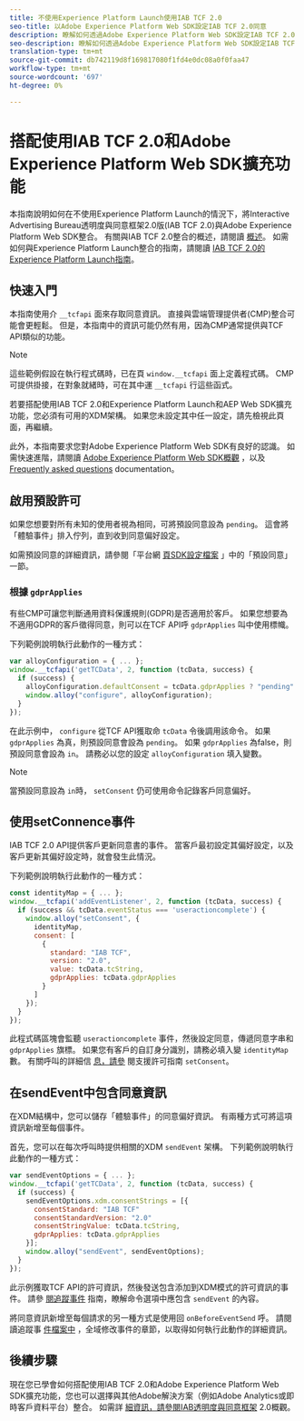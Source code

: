 ```yaml
---
title: 不使用Experience Platform Launch使用IAB TCF 2.0
seo-title: 以Adobe Experience Platform Web SDK設定IAB TCF 2.0同意
description: 瞭解如何透過Adobe Experience Platform Web SDK設定IAB TCF 2.0同意
seo-description: 瞭解如何透過Adobe Experience Platform Web SDK設定IAB TCF 2.0同意
translation-type: tm+mt
source-git-commit: db742119d8f169817080f1fd4e0dc08a0f0faa47
workflow-type: tm+mt
source-wordcount: '697'
ht-degree: 0%

---
```



# 搭配使用IAB TCF 2.0和Adobe Experience Platform Web SDK擴充功能

本指南說明如何在不使用Experience Platform Launch的情況下，將Interactive Advertising Bureau透明度與同意框架2.0版(IAB TCF 2.0)與Adobe Experience Platform Web SDK整合。 有關與IAB TCF 2.0整合的概述，請閱讀 [概述](./overview.md)。 如需如何與Experience Platform Launch整合的指南，請閱讀 [IAB TCF 2.0的Experience Platform Launch指南](./with-launch.md)。

## 快速入門

本指南使用介 `__tcfapi` 面來存取同意資訊。 直接與雲端管理提供者(CMP)整合可能會更輕鬆。 但是，本指南中的資訊可能仍然有用，因為CMP通常提供與TCF API類似的功能。

>[!NOTE]
>
>這些範例假設在執行程式碼時，已在頁 `window.__tcfapi` 面上定義程式碼。 CMP可提供掛接，在對象就緒時，可在其中運 `__tcfapi` 行這些函式。

若要搭配使用IAB TCF 2.0和Experience Platform Launch和AEP Web SDK擴充功能，您必須有可用的XDM架構。 如果您未設定其中任一設定，請先檢視此頁面，再繼續。

此外，本指南要求您對Adobe Experience Platform Web SDK有良好的認識。 如需快速進階，請閱讀 [Adobe Experience Platform Web SDK概觀](../../home.md) ，以及 [Frequently asked questions](../../web-sdk-faq.md) documentation。

## 啟用預設許可

如果您想要對所有未知的使用者視為相同，可將預設同意設為 `pending`。 這會將「體驗事件」排入佇列，直到收到同意偏好設定。

如需預設同意的詳細資訊，請參閱「平台網 [頁SDK設定檔案](../../fundamentals/configuring-the-sdk.md#default-consent) 」中的「預設同意」一節。

### 根據 `gdprApplies`

有些CMP可讓您判斷通用資料保護規則(GDPR)是否適用於客戶。 如果您想要為不適用GDPR的客戶徵得同意，則可以在TCF API呼 `gdprApplies` 叫中使用標幟。

下列範例說明執行此動作的一種方式：

```javascript
var alloyConfiguration = { ... };
window.__tcfapi('getTCData', 2, function (tcData, success) {
  if (success) {
    alloyConfiguration.defaultConsent = tcData.gdprApplies ? "pending" : "in";
    window.alloy("configure", alloyConfiguration);
  }
});
```

在此示例中， `configure` 從TCF API獲取命 `tcData` 令後調用該命令。 如果 `gdprApplies` 為真，則預設同意會設為 `pending`。 如果 `gdprApplies` 為false，則預設同意會設為 `in`。 請務必以您的設定 `alloyConfiguration` 填入變數。

>[!NOTE]
>
>當預設同意設為 `in`時， `setConsent` 仍可使用命令記錄客戶同意偏好。

## 使用setConnence事件

IAB TCF 2.0 API提供客戶更新同意書的事件。 當客戶最初設定其偏好設定，以及客戶更新其偏好設定時，就會發生此情況。

下列範例說明執行此動作的一種方式：

```javascript
const identityMap = { ... };
window.__tcfapi('addEventListener', 2, function (tcData, success) {
  if (success && tcData.eventStatus === 'useractioncomplete') {
    window.alloy("setConsent", {
      identityMap,
      consent: [
        {
          standard: "IAB TCF",
          version: "2.0",
          value: tcData.tcString,
          gdprApplies: tcData.gdprApplies
        }
      ]
    });
  }
});
```

此程式碼區塊會監聽 `useractioncomplete` 事件，然後設定同意，傳遞同意字串和 `gdprApplies` 旗標。 如果您有客戶的自訂身分識別，請務必填入變 `identityMap` 數。 有關呼叫的詳細信 [息，請參](../../consent/supporting-consent.md) 閱支援許可指南 `setConsent`。

## 在sendEvent中包含同意資訊

在XDM結構中，您可以儲存「體驗事件」的同意偏好資訊。 有兩種方式可將這項資訊新增至每個事件。

首先，您可以在每次呼叫時提供相關的XDM `sendEvent` 架構。 下列範例說明執行此動作的一種方式：

```javascript
var sendEventOptions = { ... };
window.__tcfapi('getTCData', 2, function (tcData, success) {
  if (success) {
    sendEventOptions.xdm.consentStrings = [{
      consentStandard: "IAB TCF"
      consentStandardVersion: "2.0"
      consentStringValue: tcData.tcString,
      gdprApplies: tcData.gdprApplies
    }];
    window.alloy("sendEvent", sendEventOptions);
  }
});
```

此示例獲取TCF API的許可資訊，然後發送包含添加到XDM模式的許可資訊的事件。 請參 [閱追蹤事件](../../fundamentals/tracking-events.md) 指南，瞭解命令選項中應包含 `sendEvent` 的內容。

將同意資訊新增至每個請求的另一種方式是使用回 `onBeforeEventSend` 呼。 請閱讀追蹤事 [件檔案中](../../fundamentals/tracking-events.md#modifying-events-globally) ，全域修改事件的章節，以取得如何執行此動作的詳細資訊。

## 後續步驟

現在您已學會如何搭配使用IAB TCF 2.0和Adobe Experience Platform Web SDK擴充功能，您也可以選擇與其他Adobe解決方案（例如Adobe Analytics或即時客戶資料平台）整合。 如需詳 [細資訊，請參閱IAB透明度與同意框架](./overview.md) 2.0概觀。

